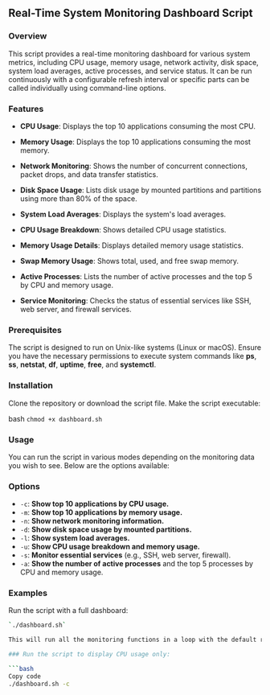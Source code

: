 ## Real-Time System Monitoring Dashboard Script

### **Overview**
This script provides a real-time monitoring dashboard for various system metrics, including CPU usage, memory usage, network activity, disk space, system load averages, active processes, and service status. It can be run continuously with a configurable refresh interval or specific parts can be called individually using command-line options.

 ### **Features**

-  **CPU Usage**: Displays the top 10 applications consuming the most CPU.

-  **Memory Usage**: Displays the top 10 applications consuming the most memory.
  
-  **Network Monitoring**: Shows the number of concurrent connections, packet drops, and data transfer statistics.

-  **Disk Space Usage**: Lists disk usage by mounted partitions and partitions using more than 80% of the space.

-  **System Load Averages**: Displays the system's load averages.

-  **CPU Usage Breakdown**: Shows detailed CPU usage statistics.

-  **Memory Usage Details**: Displays detailed memory usage statistics.

-  **Swap Memory Usage**: Shows total, used, and free swap memory.

-  **Active Processes**: Lists the number of active processes and the top 5 by CPU and memory usage.

-  **Service Monitoring**: Checks the status of essential services like SSH, web server, and firewall services.

### **Prerequisites**
The script is designed to run on Unix-like systems (Linux or macOS).
Ensure you have the necessary permissions to execute system commands like **ps**, **ss**, **netstat**, **df**, **uptime**, **free**, and **systemctl**.

### Installation
Clone the repository or download the script file.
Make the script executable:

bash
`chmod +x dashboard.sh`

### Usage
You can run the script in various modes depending on the monitoring data you wish to see. Below are the options available:


### Options

- `-c`: **Show top 10 applications by CPU usage.**
- `-m`: **Show top 10 applications by memory usage.**
- `-n`: **Show network monitoring information.**
- `-d`: **Show disk space usage by mounted partitions.**
- `-l`: **Show system load averages.**
- `-u`: **Show CPU usage breakdown and memory usage.**
- `-s`: **Monitor essential services** (e.g., SSH, web server, firewall).
- `-a`: **Show the number of active processes** and the top 5 processes by CPU and memory usage.


### Examples
Run the script with a full dashboard:
```bash
`./dashboard.sh`

This will run all the monitoring functions in a loop with the default refresh interval.

### Run the script to display CPU usage only:

```bash
Copy code
./dashboard.sh -c
